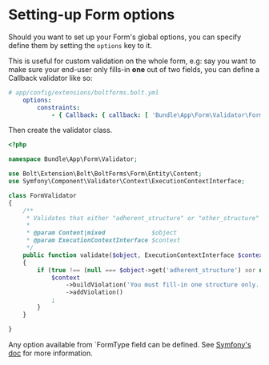 Setting-up Form options
=======================

Should you want to set up your Form's global options, you can specify define
them by setting the `options` key to it.

This is useful for custom validation on the whole form, e.g: say you want to
make sure your end-user only fills-in **one** out of two fields, you can define a 
Callback validator like so:

```yaml
# app/config/extensions/boltforms.bolt.yml
    options:
        constraints:
            - { Callback: { callback: [ 'Bundle\App\Form\Validator\FormValidator', 'validate'] } }
```

Then create the validator class.

```php
<?php

namespace Bundle\App\Form\Validator;

use Bolt\Extension\Bolt\BoltForms\Form\Entity\Content;
use Symfony\Component\Validator\Context\ExecutionContextInterface;

class FormValidator
{
    /**
     * Validates that either "adherent_structure" or "other_structure" is filled-in but not both.
     *
     * @param Content|mixed             $object
     * @param ExecutionContextInterface $context
     */
    public function validate($object, ExecutionContextInterface $context)
    {
        if (true !== (null === $object->get('adherent_structure') xor null === $object->get('other_structure'))) {
            $context
                ->buildViolation('You must fill-in one structure only.')
                ->addViolation()
            ;
        }
    }

}
```

Any option available from `FormType field can be defined.
See [Symfony's doc](https://symfony.com/doc/current/reference/forms/types/form.html)
for more information.